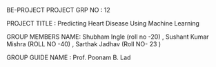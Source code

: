 BE-PROJECT
PROJECT GRP NO : 12

PROJECT TITLE : Predicting Heart Disease Using Machine Learning

GROUP MEMBERS NAME: Shubham Ingle (roll no -20) , Sushant Kumar Mishra (ROLL NO -40) , Sarthak Jadhav (Roll NO- 23 )

GROUP GUIDE NAME : Prof. Poonam B. Lad
